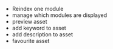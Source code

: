 - Reindex one module
- manage which modules are displayed
- preview asset
- add keyword to asset
- add description to asset
- favourite asset